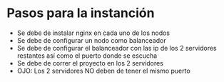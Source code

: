 # Pasos para la instanción
* Se debe de instalar nginx en cada uno de los nodos
* Se debe de configurar un nodo como balanceador
* Se debe de configurar el balanceador con las ip de los 2 servidores restantes así como el puerto donde se escucha
* Se debe de correr el proyecto en los 2 servidores
* OJO: Los 2 servidores NO deben de tener el mismo puerto
